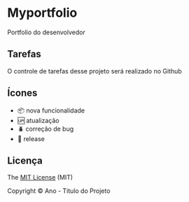 # Myportfolio

Portfolio do desenvolvedor

## Tarefas

O controle de tarefas desse projeto será realizado no Github

## Ícones

- :package: nova funcionalidade
- :up: atualização
- :beetle: correção de bug
- :checkered_flag: release

## Licença 

The [MIT License]() (MIT)

Copyright :copyright: Ano - Titulo do Projeto
